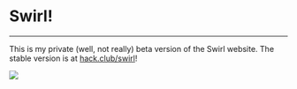 # Swirl!
---
This is my private (well, not really) beta version of the Swirl website.
The stable version is at [hack.club/swirl](https://hack.club/swirl)!

![](https://hackatime-badge.hackclub.com/U0824G9PTFE/Swirl?label=Swirl)
